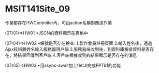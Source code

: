 # MSIT141Site_09
作業都存在HWController內，可由action名稱對應該作業

(07/01)=>HW01
•JSON的資料顯示在表格中

(07/04)=>HW02
•帳號是否存在檢查:
1.製作會員註冊頁面
2.輸入姓名後，通過Ajax技術將姓名輸入服務器用戶端
3.服務器端收到後，到資料庫檢查資料是否存在，將結果回傳到客戶端
4.客戶端根據收到的結果顯示是否存在的消息

(07/05)=>HW03
•用async-await加上fetch完成PPT61的功能
